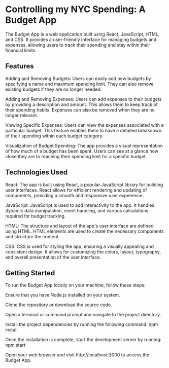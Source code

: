 # Controlling my NYC Spending: A Budget App

The Budget App is a web application built using React, JavaScript, HTML, and CSS. It provides a user-friendly interface for managing budgets and expenses, allowing users to track their spending and stay within their financial limits.

## Features
Adding and Removing Budgets: Users can easily add new budgets by specifying a name and maximum spending limit. They can also remove existing budgets if they are no longer needed.

Adding and Removing Expenses: Users can add expenses to their budgets by providing a description and amount. This allows them to keep track of their spending habits. Expenses can also be removed when they are no longer relevant.

Viewing Specific Expenses: Users can view the expenses associated with a particular budget. This feature enables them to have a detailed breakdown of their spending within each budget category.

Visualization of Budget Spending: The app provides a visual representation of how much of a budget has been spent. Users can see at a glance how close they are to reaching their spending limit for a specific budget.

## Technologies Used

React: The app is built using React, a popular JavaScript library for building user interfaces. React allows for efficient rendering and updating of components, providing a smooth and responsive user experience.

JavaScript: JavaScript is used to add interactivity to the app. It handles dynamic data manipulation, event handling, and various calculations required for budget tracking.

HTML: The structure and layout of the app's user interface are defined using HTML. HTML elements are used to create the necessary components and structure the content.

CSS: CSS is used for styling the app, ensuring a visually appealing and consistent design. It allows for customizing the colors, layout, typography, and overall presentation of the user interface.

## Getting Started
To run the Budget App locally on your machine, follow these steps:

Ensure that you have Node.js installed on your system.

Clone the repository or download the source code.

Open a terminal or command prompt and navigate to the project directory.

Install the project dependencies by running the following command: npm install

Once the installation is complete, start the development server by running: npm start

Open your web browser and visit http://localhost:3000 to access the Budget App.
